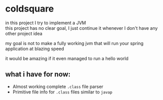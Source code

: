 # coldsquare

in this project I try to implement a JVM  
this project has no clear goal, I just continue it whenever I don't have any other project idea  

my goal is not to make a fully working jvm that will run your spring application at blazing speed

it would be amazing if it even managed to run a hello world

## what i have for now:
* Almost working complete `.class` file parser
* Primitive file info for `.class` files similar to `javap`
